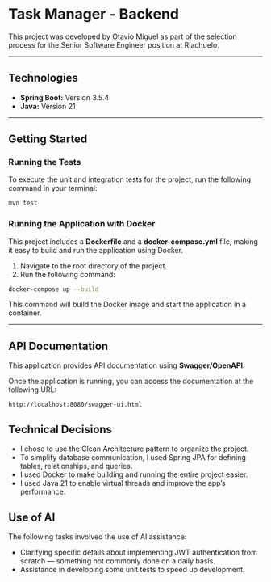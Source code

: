 # Task Manager - Backend

This project was developed by Otavio Miguel as part of the selection process for the Senior Software Engineer position at Riachuelo.

---

## Technologies

* **Spring Boot:** Version 3.5.4
* **Java:** Version 21

---

## Getting Started

### Running the Tests

To execute the unit and integration tests for the project, run the following command in your terminal:

```sh
mvn test
```

### Running the Application with Docker

This project includes a **Dockerfile** and a **docker-compose.yml** file, making it easy to build and run the application using Docker.

1.  Navigate to the root directory of the project.
2.  Run the following command:


```sh
docker-compose up --build
```

This command will build the Docker image and start the application in a container.

-----

## API Documentation

This application provides API documentation using **Swagger/OpenAPI**.

Once the application is running, you can access the documentation at the following URL:

`http://localhost:8080/swagger-ui.html`


## Technical Decisions
* I chose to use the Clean Architecture pattern to organize the project.
* To simplify database communication, I used Spring JPA for defining tables, relationships, and queries.
* I used Docker to make building and running the entire project easier.
* I used Java 21 to enable virtual threads and improve the app’s performance.


## Use of AI

The following tasks involved the use of AI assistance:
* Clarifying specific details about implementing JWT authentication from scratch — something not commonly done on a daily basis.
* Assistance in developing some unit tests to speed up development.

```